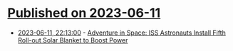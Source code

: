 # [Published on 2023-06-11](index.md)

* [2023-06-11, 22:13:00](https://hardware.slashdot.org/story/23/06/11/229259/adventure-in-space-iss-astronauts-install-fifth-roll-out-solar-blanket-to-boost-power?utm_source=rss1.0mainlinkanon&utm_medium=feed) - [Adventure in Space:  ISS Astronauts Install Fifth Roll-out Solar Blanket to Boost Power](https://hardware.slashdot.org/story/23/06/11/229259/adventure-in-space-iss-astronauts-install-fifth-roll-out-solar-blanket-to-boost-power?utm_source=rss1.0mainlinkanon&utm_medium=feed)
